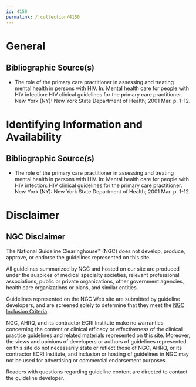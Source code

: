```yaml
---
id: 4150
permalink: /:collection/4150
---
```


# General

## Bibliographic Source(s)

- The role of the primary care practitioner in assessing and treating mental health in persons with HIV. In: Mental health care for people with HIV infection: HIV clinical guidelines for the primary care practitioner. New York (NY): New York State Department of Health; 2001 Mar. p. 1-12.

# Identifying Information and Availability

## Bibliographic Source(s)

- The role of the primary care practitioner in assessing and treating mental health in persons with HIV. In: Mental health care for people with HIV infection: HIV clinical guidelines for the primary care practitioner. New York (NY): New York State Department of Health; 2001 Mar. p. 1-12.

# Disclaimer

## NGC Disclaimer

The National Guideline Clearinghouse™ (NGC) does not develop, produce, approve, or endorse the guidelines represented on this site.

All guidelines summarized by NGC and hosted on our site are produced under the auspices of medical specialty societies, relevant professional associations, public or private organizations, other government agencies, health care organizations or plans, and similar entities.

Guidelines represented on the NGC Web site are submitted by guideline developers, and are screened solely to determine that they meet the [NGC Inclusion Criteria](/help-and-about/summaries/inclusion-criteria).

NGC, AHRQ, and its contractor ECRI Institute make no warranties concerning the content or clinical efficacy or effectiveness of the clinical practice guidelines and related materials represented on this site. Moreover, the views and opinions of developers or authors of guidelines represented on this site do not necessarily state or reflect those of NGC, AHRQ, or its contractor ECRI Institute, and inclusion or hosting of guidelines in NGC may not be used for advertising or commercial endorsement purposes.

Readers with questions regarding guideline content are directed to contact the guideline developer.

